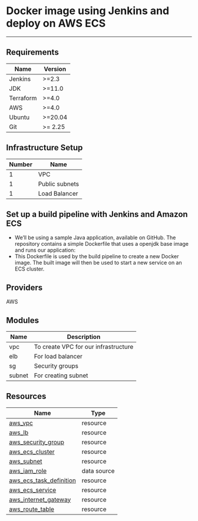 # Docker image using Jenkins and deploy on AWS ECS
---
## Requirements
| Name  | Version |
| ------ | ------ |
| Jenkins | >=2.3 |
| JDK | >=11.0 |
| Terraform | >=4.0 |
| AWS | >=4.0 |
| Ubuntu | >=20.04 |
| Git | >= 2.25 |
##  Infrastructure Setup 
| Number | Name |
| ------ | ------|
| 1 | VPC |
| 1 | Public subnets |
| 1 | Load Balancer |

## Set up a build pipeline with Jenkins and Amazon ECS
- We’ll be using a sample Java application, available on GitHub. The repository contains a simple Dockerfile that uses a openjdk base image and runs our application: 
- This Dockerfile is used by the build pipeline to create a new Docker image. The built image will then be used to start a new service on an ECS cluster. 
## Providers
AWS


## Modules
| Name | Description |
| ------ | ------ |
| vpc | To create VPC for our infrastructure |
| elb | For load balancer|
| sg | Security groups |
| subnet | For creating subnet |

##   Resources 
| Name | Type |
|------|------|
| [aws_vpc](https://registry.terraform.io/providers/hashicorp/random/latest/docs/resources/string) | resource |
| [aws_lb](https://registry.terraform.io/providers/hashicorp/random/latest/docs/resources/string) | resource |
| [aws_security_group](https://registry.terraform.io/providers/hashicorp/aws/latest/docs/resources/security_group) | resource |
| [aws_ecs_cluster](https://registry.terraform.io/providers/hashicorp/aws/latest/docs/resources/mq_broker) | resource |
| [aws_subnet](https://registry.terraform.io/providers/hashicorp/aws/latest/docs/resources/mq_broker) | resource |
| [aws_iam_role](https://registry.terraform.io/providers/hashicorp/aws/latest/docs/resources/mq_broker) | data source |
| [aws_ecs_task_definition](https://registry.terraform.io/providers/hashicorp/aws/latest/docs/resources/mq_broker) | resource |
| [aws_ecs_service](https://registry.terraform.io/providers/hashicorp/aws/latest/docs/resources/mq_broker) | resource |
| [aws_internet_gateway](https://registry.terraform.io/providers/hashicorp/aws/latest/docs/resources/mq_broker) | resource |
| [aws_route_table](https://registry.terraform.io/providers/hashicorp/aws/latest/docs/resources/mq_broker) | resource |


